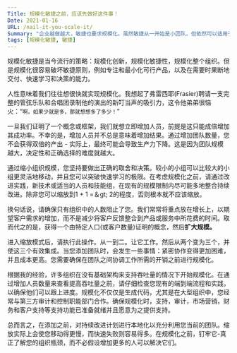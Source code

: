 ```yaml
---
Title: 规模化敏捷之前，应该先做好这件事！
Date: 2021-01-16
URL: /nail-it-you-scale-it/
Summary: "企业越做越大，敏捷也要求规模化。虽然敏捷从一开始是小团队，但依然可以适用于多团队的。不过这个时候要十分小心规模化的方法和方式……"
tags: [规模化敏捷, 敏捷]
---
```


规模化敏捷是当今流行的策略：规模化创新，规模化敏捷性，规模化整个组织。但是规模化很容易破坏敏捷原则，例如专注和最小化可行产品，以及在需要时果断地交付、快速学习和决策的能力。

人性意味着我们往往想很快就实现规模化。我想起了弗雷西耶(Frasier)聘请一支完整的管弦乐队和合唱团录制他的演出的新叮当声的吸引力，这令他弟弟很恼火：“``啊，如果少就是多，那就想想多了多少！``”

一旦我们证明了一个概念或框架，我们就想立即增加人员，前提是这只能成倍增加其成功率。不幸的是，增加人员并不总是意味着增加结果。通过增加团队数量，您不会获得双倍的产出 - 实际上，最终可能会导致生产力下降。这是因为团队规模越大，决定性和正确选择的难度就越大。

通过缩小组织规模，您坚持要做出正确的取舍和决策。较小的小组可以比较大的小组更灵活地移动，并且您可以突破快速学习的极限。在考虑规模化之前，请通过改进实践，新技术或适当的人员和技能组，在现有的规模限制内尽可能多地整合持续改进。除非您可以缩放到1 + 1 =＆gt; 2的程度，否则根本就不应该缩放。

换句话说，请确保只有组织中的人数阻止了您。我们常常将重点放在增长上，以期望客户需求的增加，而不是减少将客户反馈整合到产品或服务中所花费的时间。取而代之的是，获得一个由特定人口(或客户数量)证明的概念，然后**扩大规模。**

进入缩放模式后，请执行此操作。从一到二。让它工作。然后从两个变为三个，并使这三个有效集成。当您添加团队时，会发生一些事情：紧密协作变得更加困难，并且成本更高。您需要确保在团队之间协调工作所需的开销之前进行规模化。

根据我的经验，许多组织在没有基础架构来支持吞吐量的情况下开始规模化。在通过增加人员数量来查看提高吞吐量之前，请仔细检查您现有的端到端流程和实践，以确保他们可以跟上进度。规模化不仅仅是生成代码，尤其是在大型组织中，您经常与第三方审计和控制职能部门合作。确保规模化时，支持，审计，市场营销，财务和客户支持等支持功能已准备就绪并且愿意为之提供支持。

总而言之，在添加之前，对持续改进计划进行本地化以充分利用您当前的团队。缩放实际上会使您移动得更慢，而快速失败则容易得多。在规模化之前，钉牢它-真正了解您的组织瓶颈，而不必假设增加更多的人可以解决它们。
